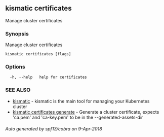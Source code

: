 ## kismatic certificates

Manage cluster certificates

### Synopsis

Manage cluster certificates

```
kismatic certificates [flags]
```

### Options

```
  -h, --help   help for certificates
```

### SEE ALSO

* [kismatic](kismatic.md)	 - kismatic is the main tool for managing your Kubernetes cluster
* [kismatic certificates generate](kismatic_certificates_generate.md)	 - Generate a cluster certificate, expects 'ca.pem' and 'ca-key.pem' to be in the --generated-assets-dir

###### Auto generated by spf13/cobra on 9-Apr-2018
